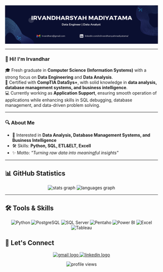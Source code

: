 <!-- Banner -->
<p align="center">
  <img src="https://github.com/Irvandhar/Irvandhar/blob/main/BANNER%20GITHUB.png?raw=true" alt="Banner" />
</p>

---

### 👋 Hi! I'm Irvandhar  

🎓 Fresh graduate in **Computer Science (Information Systems)** with a strong focus on **Data Engineering** and **Data Analysis**.  
📜 Certified with **CompTIA DataSys+**, with solid knowledge in **data analysis, database management systems, and business intelligence**.  
💻 Currently working as **Application Support**, ensuring smooth operation of applications while enhancing skills in SQL debugging, database management, and data-driven problem solving.  

---

### 🔍 About Me
- 🚀 Interested in **Data Analysis, Database Management Systems, and Business Intelligence**  
- 🛠 Skills: **Python, SQL, ETL&ELT, Excell**  
- ✨ Motto: *"Turning raw data into meaningful insights"*  

---

## 📊 GitHub Statistics
<div align="center">

<!-- GitHub Stats -->
<img src="https://github-readme-stats.vercel.app/api?username=Irvandhar&show_icons=true&theme=blue_navy&count_private=true" height="150" alt="stats graph" />

<!-- Most Used Languages -->
<img src="https://github-readme-stats.vercel.app/api/top-langs?username=Irvandhar&layout=compact&langs_count=6&theme=blue_navy" height="150" alt="languages graph" />

<!-- Streak Stats -->
<!--<img src="https://streak-stats.demolab.com?user=Irvandhar&theme=dracula&hide_border=false" height="150" alt="streak graph" />-->

</div>

---

## 🛠 Tools & Skills

<p align="center">
  <!-- Python (Devicon) -->
  <img src="https://cdn.jsdelivr.net/gh/devicons/devicon/icons/python/python-original.svg" height="30" alt="Python" />
  <img src="https://cdn.jsdelivr.net/gh/devicons/devicon/icons/postgresql/postgresql-original.svg" height="30" alt="PostgreSQL" />
  <img src="https://cdn.jsdelivr.net/gh/devicons/devicon/icons/microsoftsqlserver/microsoftsqlserver-plain.svg" height="30" alt="SQL Server" />
  <!-- Pentaho (ikonnya di-host sendiri atau CDN) -->
  <img src="https://tambulilabs.com/assets/pentaho-logo-D5I1c3Ad.png" height="30" alt="Pentaho" />

  <!-- Power BI (ikon resmi dari repo Microsoft) -->
  <img src="https://1000logos.net/wp-content/uploads/2022/08/Microsoft-Power-BI-Logo-2013.png" height="30" alt="Power BI" />

  <!-- Excel (ikon resmi Microsoft Office atau Icon dari CDN) -->
  <img src="https://cdn-icons-png.freepik.com/256/732/732220.png" height="30" alt="Excel" />
   <img src="https://img.icons8.com/?size=512&id=9Kvi1p1F0tUo&format=png" height="30" alt="Tableau" />
</p>


## 🤝 Let's Connect
<p align="center">
  <a href="mailto:irvandhars@gmail.com" target="_blank">
    <img src="https://img.shields.io/badge/Gmail-D14836?style=for-the-badge&logo=gmail&logoColor=white" height="35" alt="gmail logo" />
  </a>
  <a href="https://www.linkedin.com/in/irvandharsyahmadiyatama/" target="_blank">
    <img src="https://img.shields.io/badge/LinkedIn-0077B5?style=for-the-badge&logo=linkedin&logoColor=white" height="35" alt="linkedin logo" />
  </a>
</p>



<p align="center"> 
  <img src="https://komarev.com/ghpvc/?username=Irvandhar&label=Profile%20views&color=0e75b6&style=flat" alt="profile views" /> 
</p>
